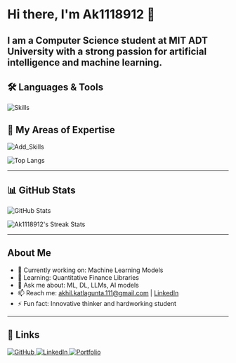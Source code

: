 # Hi there, I'm Ak1118912 👋

I am a Computer Science student at MIT ADT University with a strong passion for artificial intelligence and machine learning.
---

## 🛠️ Languages & Tools

<p align="left">
  <img src="https://skillicons.dev/icons?i=java,cpp,c,cs,html,css,react,nodejs,git,github,mongodb,express,blender" alt="Skills" />
</p>

## :rocket: My Areas of Expertise

<p align="left">
  <img src="https://skillicons.dev/icons?i=py,js,tensorflow,linux,windows,unity,flask,arduino,android" alt="Add_Skills" />
</p>

![Top Langs](https://github-readme-stats.vercel.app/api/top-langs/?username=Ak1118912&layout=compact)



---

## 📊 GitHub Stats

<picture>
  <source media="(prefers-color-scheme: dark)" srcset="https://github-readme-stats.vercel.app/api?username=Ak1118912&show_icons=true&theme=github_dark" />
  <source media="(prefers-color-scheme: light)" srcset="https://github-readme-stats.vercel.app/api?username=Ak1118912&show_icons=true&theme=default" />
  <img alt="GitHub Stats" src="https://github-readme-stats.vercel.app/api?username=Ak1118912&show_icons=true" />
</picture>

![Ak1118912's Streak Stats](https://streak-stats.demolab.com?user=Ak1118912&theme=default)

---

## About Me

- 🔭 Currently working on: Machine Learning Models
- 🌱 Learning: Quantitative Finance Libraries
- 💬 Ask me about: ML, DL, LLMs, AI models
- 📫 Reach me: akhil.katlagunta.111@gmail.com | [LinkedIn](https://www.linkedin.com/in/akhil-katlagunta-b77398281)
- ⚡ Fun fact: Innovative thinker and hardworking student


---

## 🔗 Links

<p align="left"> <a href="https://github.com/Ak1118912?tab=repositories" target="_blank"> <img src="https://img.shields.io/badge/GitHub-100000?style=for-the-badge&logo=github&logoColor=white" alt="GitHub"/> </a> <a href="https://www.linkedin.com/in/your-linkedin" target="_blank"> <img src="https://img.shields.io/badge/LinkedIn-0A66C2?style=for-the-badge&logo=linkedin&logoColor=white" alt="LinkedIn"/> </a> <a href="https://your-website.com" target="_blank"> <img src="https://img.shields.io/badge/Portfolio-222222?style=for-the-badge&logo=about.me&logoColor=white" alt="Portfolio"/> </a> </p>


<!-- 
Skill icons powered by https://skillicons.dev [1][4]
GitHub stats generated by https://github.com/anuraghazra/github-readme-stats [6]
Markdown badges and logos available at https://github.com/Ileriayo/markdown-badges and https://github.com/yurijserrano/Github-Profile-Readme-Logos [7][8]
-->


<!--
**Ak1118912/Ak1118912** is a ✨ _special_ ✨ repository because its `README.md` (this file) appears on your GitHub profile.

Here are some ideas to get you started:

- 🔭 I’m currently working on ...
- 🌱 I’m currently learning ...
- 👯 I’m looking to collaborate on ...
- 🤔 I’m looking for help with ...
- 💬 Ask me about ...
- 📫 How to reach me: ...
- 😄 Pronouns: ...
- ⚡ Fun fact: ...
-->
